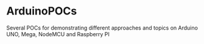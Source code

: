 # ArduinoPOCs
Several POCs for demonstrating different approaches and topics on Arduino UNO, Mega, NodeMCU and Raspberry PI
